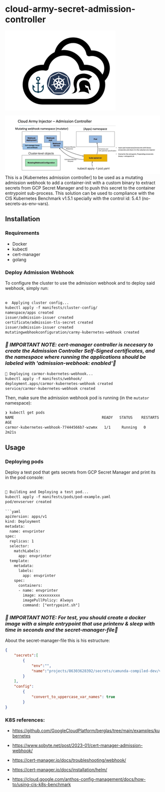 # cloud-army-secret-admission-controller
![Cloud Army Spartan Logo](/img/logo.png) 

![](/img/2023-04-13_19-04.png) 
This is a [Kubernetes admission controller] to be used as a mutating admission webhook to add a container-init with a custom binary to extract secrets from GCP Secret Manager and to push this secret to the container entrypoint sub-process. This solution can be used to compliance with the CIS Kubernetes Benchmark v1.5.1 specially with the control id: 5.4.1 (no-secrets-as-env-vars).

## Installation

### Requirements
* Docker
* kubectl
* cert-manager
* golang

### Deploy Admission Webhook
To configure the cluster to use the admission webhook and to deploy said webhook, simply run:
```

⚙️  Applying cluster config...
kubectl apply -f manifests/cluster-config/
namespace/apps created
issuer/admission-issuer created
certificate/admission-tls-secret created
issuer/admission-issuer created
mutatingwebhookconfiguration/carmy-kubernetes-webhook created

```
### _🚨 IMPORTANT NOTE: cert-manager controller is necesary to create the Admission Controller Self-Signed certificates, and the namespace where running the applications should be labeled with 'admission-webhook: enabled'🚨_
```
🚀 Deploying carmor-kubernetes-webhook...
kubectl apply -f manifests/webhook/
deployment.apps/carmor-kubernetes-webhook created
service/carmor-kubernetes-webhook created
```

Then, make sure the admission webhook pod is running (in the `mutator` namespace):
```
❯ kubectl get pods
NAME                                        READY   STATUS    RESTARTS   AGE
carmor-kubernetes-webhook-77444566b7-wzwmx   1/1     Running   0          2m21s
```
## Usage
### Deploying pods
Deploy a test pod that gets secrets from GCP Secret Manager and print its in the pod console:
```

🚀 Building and Deploying a test pod...
kubectl apply -f manifests/pods/pod-example.yaml
pod/envserver created

```yaml
apiVersion: apps/v1
kind: Deployment
metadata:
  name: envprinter
spec:
  replicas: 1
  selector:
    matchLabels:
      app: envprinter
  template:
    metadata:
      labels:
        app: envprinter
    spec:
      containers:
      - name: envprinter
        image: xxxxxxxxxx
        imagePullPolicy: Always
        command: ["entrypoint.sh"]

```

### _🚨 IMPORTANT NOTE: For test, you should create a docker image with a simple entrypoint that use printenv & sleep with time in seconds and the secret-manager-file🚨_

About the secret-manager-file this is his estructure:

```json
{
    "secrets":[
        {
            "env":"",
            "name":"projects/86303628392/secrets/camunda-compiled-dev/versions/latest"
        }
    ],
    "config":
        {
            "convert_to_uppercase_var_names": true
        }
}

```
### K8S references:

- https://github.com/GoogleCloudPlatform/berglas/tree/main/examples/kubernetes

- https://www.sobyte.net/post/2023-01/cert-manager-admission-webhook/

- https://cert-manager.io/docs/troubleshooting/webhook/

- https://cert-manager.io/docs/installation/helm/

- https://cloud.google.com/anthos-config-management/docs/how-to/using-cis-k8s-benchmark
